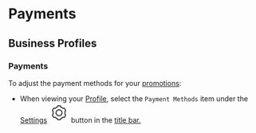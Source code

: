 # Payments

## Business Profiles

### Payments

To adjust the payment methods for your [promotions](promote.md):

* When viewing your [Profile](../), select the `Payment Methods` item under the [Settings](../settings/) ![](../../../.gitbook/assets/settings.png) button in the [title bar.](../../../misc/glossary.md#title-bar)

